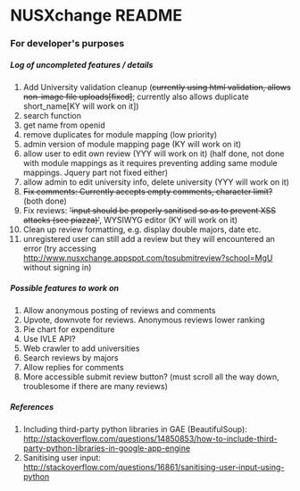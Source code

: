 # NUSXchange README
### For developer's purposes
##### Log of uncompleted features / details
1. Add University validation cleanup (~~currently using html validation, allows non-image file uploads[fixed]~~; currently also allows duplicate short_name[KY will work on it]) 
2. search function
3. get name from openid
4. remove duplicates for module mapping (low priority)
5. admin version of module mapping page (KY will work on it)
6. allow user to edit own review (YYY will work on it) (half done, not done with module mappings as it requires preventing adding same module mappings. Jquery part not fixed either)
7. allow admin to edit university info, delete university (YYY will work on it)
8. ~~Fix comments: Currently accepts empty comments, character limit?~~ (both done)
9. Fix reviews: ~~'input should be properly sanitised so as to prevent XSS attacks (see piazza)'~~, WYSIWYG editor (KY will work on it)
10. Clean up review formatting, e.g. display double majors, date etc.
11. unregistered user can still add a review but they will encountered an error (try accessing http://www.nusxchange.appspot.com/tosubmitreview?school=MgU without signing in)

##### Possible features to work on
1. Allow anonymous posting of reviews and comments
2. Upvote, downvote for reviews. Anonymous reviews lower ranking
3. Pie chart for expenditure
4. Use IVLE API?
5. Web crawler to add universities
6. Search reviews by majors
7. Allow replies for comments
8. More accessible submit review button? (must scroll all the way down, troublesome if there are many reviews)

##### References
1. Including third-party python libraries in GAE (BeautifulSoup): http://stackoverflow.com/questions/14850853/how-to-include-third-party-python-libraries-in-google-app-engine
2. Sanitising user input: http://stackoverflow.com/questions/16861/sanitising-user-input-using-python
